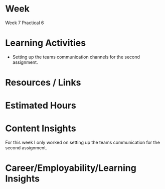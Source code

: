 # Week
Week 7 Practical 6

# Learning Activities
- Setting up the teams communication channels for the second assignment.

# Resources / Links


# Estimated Hours


# Content Insights 
For this week I only worked on setting up the teams communication for the second assignment.

# Career/Employability/Learning Insights
